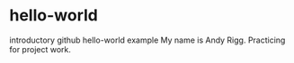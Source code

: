 # hello-world
introductory github hello-world example
My name is Andy Rigg. Practicing for project work.

